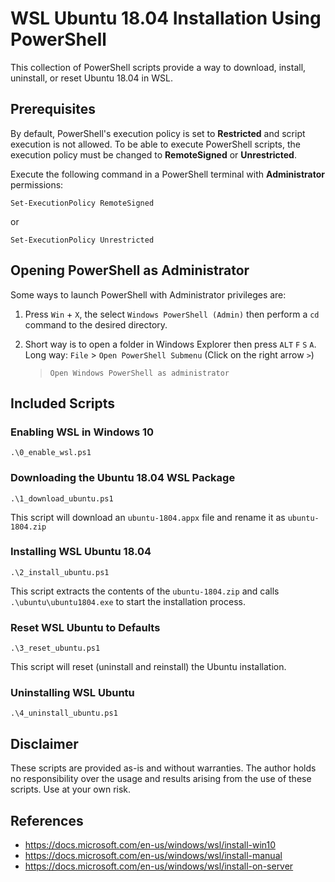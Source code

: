# WSL Ubuntu 18.04 Installation Using PowerShell

This collection of PowerShell scripts provide a way to download, install,
uninstall, or reset Ubuntu 18.04 in WSL.


## Prerequisites

By default, PowerShell's execution policy is set to **Restricted** and script
execution is not allowed. To be able to execute PowerShell scripts, the
execution policy must be changed to **RemoteSigned** or **Unrestricted**.

Execute the following command in a PowerShell terminal with **Administrator**
permissions:

    Set-ExecutionPolicy RemoteSigned

or

    Set-ExecutionPolicy Unrestricted


## Opening PowerShell as Administrator

Some ways to launch PowerShell with Administrator privileges are:

1. Press `Win` + `X`, the select `Windows PowerShell (Admin)` then perform a
   `cd` command to the desired directory.

2. Short way is to open a folder in Windows Explorer then press
   `ALT` `F` `S` `A`.
   Long way: `File` > `Open PowerShell Submenu` (Click on the right arrow `>`)
   > `Open Windows PowerShell as administrator`



## Included Scripts

### Enabling WSL in Windows 10

    .\0_enable_wsl.ps1



### Downloading the Ubuntu 18.04 WSL Package

    .\1_download_ubuntu.ps1

This script will download an `ubuntu-1804.appx` file and rename it as `ubuntu-1804.zip`



### Installing WSL Ubuntu 18.04

    .\2_install_ubuntu.ps1

This script extracts the contents of the `ubuntu-1804.zip` and calls
`.\ubuntu\ubuntu1804.exe` to start the installation process.



### Reset WSL Ubuntu to Defaults

    .\3_reset_ubuntu.ps1

This script will reset (uninstall and reinstall) the Ubuntu installation.




### Uninstalling WSL Ubuntu

    .\4_uninstall_ubuntu.ps1


## Disclaimer

These scripts are provided as-is and without warranties. The author holds no
responsibility over the usage and results arising from the use of these
scripts. Use at your own risk.


## References

 - https://docs.microsoft.com/en-us/windows/wsl/install-win10
 - https://docs.microsoft.com/en-us/windows/wsl/install-manual
 - https://docs.microsoft.com/en-us/windows/wsl/install-on-server
